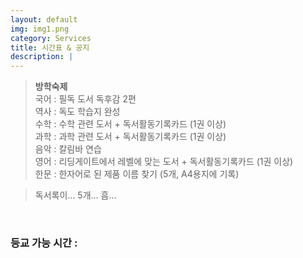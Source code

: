 ```yaml
---
layout: default
img: img1.png
category: Services
title: 시간표 & 공지
description: |
---
```


  > **방학숙제**      
  > 국어 : 필독 도서 독후감 2편     
  > 역사 : 독도 학습지 완성     
  > 수학 : 수학 관련 도서 + 독서활동기록카드 (1권 이상)     
  > 과학 : 과학 관련 도서 + 독서활동기록카드 (1권 이상)     
  > 음악 : 칼림바 연습      
  > 영어 : 리딩게이트에서 레벨에 맞는 도서 + 독서활동기록카드 (1권 이상)      
  > 한문 : 한자어로 된 제품 이름 찾기 (5개, A4용지에 기록)      

  > 독서록이... 5개... 흠...      
<html>
  <br>
  <h3 id="time_go_school">등교 가능 시간 : </h3>
  
  <script>
    function Cal(v){
      return "08:" + (v * 5 + 30);
    }
    function TimeGoSchool(){
        const monday = 3;

        var date = new Date();

        var T = start_time;

        var DATA = document.getElementById("time_go_school");

        var str = "등교 가능 시간 ";

        var day = date.getDay();


        if(date.getHours() >= 12){
          day = (day + 1) % 7;
        }
        
        var week = ["월", "화", "수", "목", "금"];

        if(day != 0 && day != 6){
          str += "(" + week[day - 1] + ")\n\n";
          var time = (5 + monday - day) % 5;
          var time2 = (time + 2) % 5;
          str += " - "+ Cal(time)+" ~ " + Cal(time+1) + " (정)\n" + " - "+ Cal(time2)+" ~ " + Cal(time2+1) + " (부)";
        }
        else{
          str = "";
        }
        DATA.innerText = str;
    }
    TimeGoSchool();
  </script>
</html>